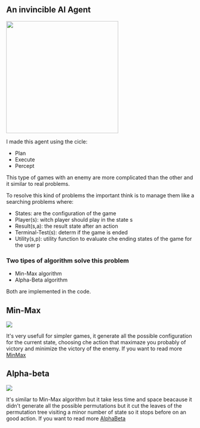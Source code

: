## An invincible AI Agent

<img src="https://t3rmit4nk.github.io/TicTacToeAIAgent/TicTacToeAI.png" width="300" height="auto" />

I made this agent using the cicle:
* Plan
* Execute
* Percept

This type of games with an enemy are more complicated than the other and it similar to real problems.

To resolve this kind of problems the important think is to manage them like a searching problems where:

* States: are the configuration of the game
* Player(s): witch player should play in the state s
* Result(s,a): the result state after an action
* Terminal-Test(s): determ if the game is ended
* Utility(s,p): utility function to evaluate che ending states of the game for the user p


### Two tipes of algorithm solve this problem

* Min-Max algorithm
* Alpha-Beta algorithm

Both are implemented in the code.

## Min-Max

<img src="https://upload.wikimedia.org/wikipedia/commons/thumb/6/6f/Minimax.svg/1920px-Minimax.svg.png" widht="400" height="auto">

It's very usefull for simpler games, it generate all the possible configuration for the current state, choosing che action that maximaze you probably of victory and minimize the victory of the enemy. If you want to read more [MinMax](https://en.wikipedia.org/wiki/Minimax)

## Alpha-beta

<img src="https://upload.wikimedia.org/wikipedia/commons/thumb/9/91/AB_pruning.svg/1920px-AB_pruning.svg.png" widht="400" height="auto">

It's similar to Min-Max algorithm but it take less time and space beacause it didn't generate all the possible permutations but it cut the leaves of the permutation tree visiting a minor number of state so it stops before on an good action. If you want to read more [AlphaBeta](https://en.wikipedia.org/wiki/Alpha%E2%80%93beta_pruning)
